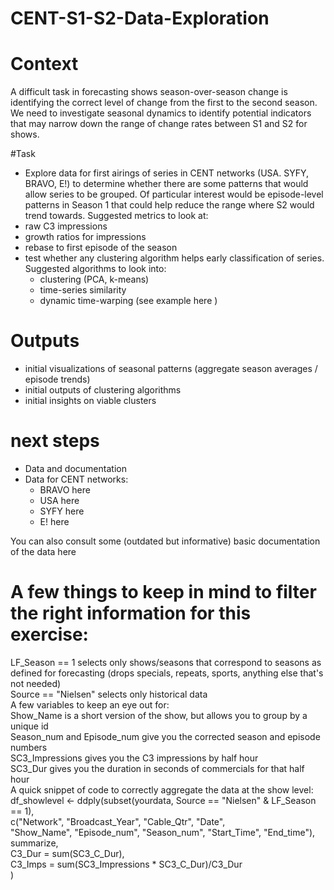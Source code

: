 # CENT-S1-S2-Data-Exploration

# Context

A difficult task in forecasting shows season-over-season change is identifying the correct level of change from the first to the second season. We need to investigate seasonal dynamics to identify potential indicators that may narrow down the range of change rates between S1 and S2 for shows.

#Task

* Explore data for first airings of series in CENT networks (USA. SYFY, BRAVO, E!) to determine whether there are some patterns that would allow series to be grouped. Of particular interest would be episode-level patterns in Season 1 that could help reduce the range where S2 would trend towards. Suggested metrics to look at:
* raw C3 impressions
* growth ratios for impressions
* rebase to first episode of the season
* test whether any clustering algorithm helps early classification of series. Suggested algorithms to look into:
  * clustering (PCA, k-means)
  * time-series similarity
  * dynamic time-warping (see example here )

# Outputs

* initial visualizations of seasonal patterns (aggregate season averages / episode trends)
* initial outputs of clustering algorithms
* initial insights on viable clusters

# next steps
* Data and documentation
* Data for CENT networks:
  * BRAVO here
  * USA here
  * SYFY here
  * E! here
  
You can also consult some (outdated but informative) basic documentation of the data here

# A few things to keep in mind to filter the right information for this exercise:

LF_Season == 1 selects only shows/seasons that correspond to seasons as defined for forecasting (drops specials, repeats, sports, anything else that's not needed)  
Source == "Nielsen" selects only historical data  
A few variables to keep an eye out for:  
Show_Name is a short version of the show, but allows you to group by a unique id  
Season_num and Episode_num give you the corrected season and episode numbers  
SC3_Impressions gives you the C3 impressions by half hour  
SC3_Dur gives you the duration in seconds of commercials for that half hour  
A quick snippet of code to correctly aggregate the data at the show level:  
df_showlevel <- ddply(subset(yourdata,  Source == "Nielsen" & LF_Season == 1),  
                     c("Network", "Broadcast_Year", "Cable_Qtr", "Date",  
                       "Show_Name", "Episode_num", "Season_num", "Start_Time", "End_time"),  
                     summarize,   
                     C3_Dur = sum(SC3_C_Dur),  
                     C3_Imps = sum(SC3_Impressions * SC3_C_Dur)/C3_Dur  
)                     

